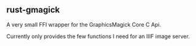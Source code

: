 ## rust-gmagick

A very small FFI wrapper for the GraphicsMagick Core C Api.

Currently only provides the few functions I need for an IIIF image server.
